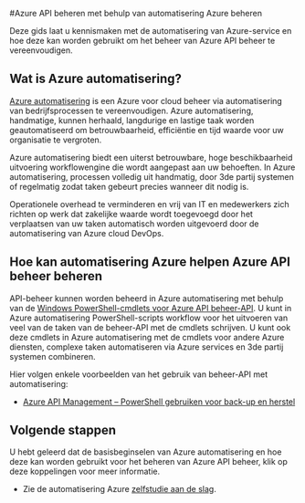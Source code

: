 <properties
    pageTitle="Azure API beheer met Azure automatisering"
    description="Meer informatie over hoe de Azure automatisering-service kan worden gebruikt voor het beheren van Azure API beheer."
    services="api-management, automation"
    documentationCenter=""
    authors="csand-msft"
    manager="eamono"
    editor=""/>

<tags
    ms.service="api-management"
    ms.workload="mobile"
    ms.tgt_pltfrm="na"
    ms.devlang="na"
    ms.topic="article"
    ms.date="10/25/2016"
    ms.author="csand"/>



#<a name="managing-azure-api-management-using-azure-automation"></a>Azure API beheren met behulp van automatisering Azure beheren

Deze gids laat u kennismaken met de automatisering van Azure-service en hoe deze kan worden gebruikt om het beheer van Azure API beheer te vereenvoudigen.

## <a name="what-is-azure-automation"></a>Wat is Azure automatisering?

[Azure automatisering](https://azure.microsoft.com/services/automation/) is een Azure voor cloud beheer via automatisering van bedrijfsprocessen te vereenvoudigen. Azure automatisering, handmatige, kunnen herhaald, langdurige en lastige taak worden geautomatiseerd om betrouwbaarheid, efficiëntie en tijd waarde voor uw organisatie te vergroten.

Azure automatisering biedt een uiterst betrouwbare, hoge beschikbaarheid uitvoering workflowengine die wordt aangepast aan uw behoeften. In Azure automatisering, processen volledig uit handmatig, door 3de partij systemen of regelmatig zodat taken gebeurt precies wanneer dit nodig is.

Operationele overhead te verminderen en vrij van IT en medewerkers zich richten op werk dat zakelijke waarde wordt toegevoegd door het verplaatsen van uw taken automatisch worden uitgevoerd door de automatisering van Azure cloud DevOps.


## <a name="how-can-azure-automation-help-manage-azure-api-management"></a>Hoe kan automatisering Azure helpen Azure API beheer beheren

API-beheer kunnen worden beheerd in Azure automatisering met behulp van de [Windows PowerShell-cmdlets voor Azure API beheer-API](https://azure.microsoft.com/updates/full-set-of-windows-powershell-cmdlets-for-azure-api-management-api/). U kunt in Azure automatisering PowerShell-scripts workflow voor het uitvoeren van veel van de taken van de beheer-API met de cmdlets schrijven. U kunt ook deze cmdlets in Azure automatisering met de cmdlets voor andere Azure diensten, complexe taken automatiseren via Azure services en 3de partij systemen combineren.

Hier volgen enkele voorbeelden van het gebruik van beheer-API met automatisering:
* [Azure API Management – PowerShell gebruiken voor back-up en herstel](https://blogs.msdn.microsoft.com/katriend/2015/10/02/azure-api-management-using-powershell-for-backup-and-restore/)

## <a name="next-steps"></a>Volgende stappen

U hebt geleerd dat de basisbeginselen van Azure automatisering en hoe deze kan worden gebruikt voor het beheren van Azure API beheer, klik op deze koppelingen voor meer informatie.

* Zie de automatisering Azure [zelfstudie aan de slag](../automation/automation-first-runbook-graphical.md).
